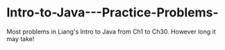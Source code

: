 # Intro-to-Java---Practice-Problems-
Most problems in Liang's Intro to Java from Ch1 to Ch30. However long it may take!
